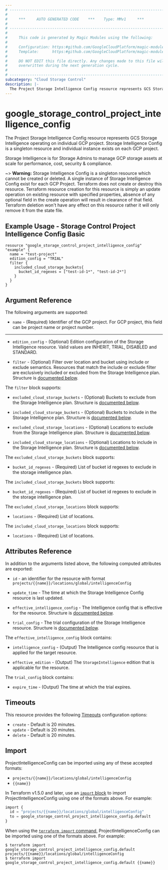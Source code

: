 ```yaml
---
# ----------------------------------------------------------------------------
#
#     ***     AUTO GENERATED CODE    ***    Type: MMv1     ***
#
# ----------------------------------------------------------------------------
#
#     This code is generated by Magic Modules using the following:
#
#     Configuration: https:#github.com/GoogleCloudPlatform/magic-modules/tree/main/mmv1/products/storagecontrol/ProjectIntelligenceConfig.yaml
#     Template:      https:#github.com/GoogleCloudPlatform/magic-modules/tree/main/mmv1/templates/terraform/resource.html.markdown.tmpl
#
#     DO NOT EDIT this file directly. Any changes made to this file will be
#     overwritten during the next generation cycle.
#
# ----------------------------------------------------------------------------
subcategory: "Cloud Storage Control"
description: |-
  The Project Storage Intelligence Config resource represents GCS Storage Intelligence operating on individual GCP project.
---
```


# google_storage_control_project_intelligence_config

The Project Storage Intelligence Config resource represents GCS Storage Intelligence operating on individual GCP project. Storage Intelligence Config is a singleton resource and individual instance exists on each GCP project.

Storage Intelligence is for Storage Admins to manage GCP storage assets at scale for performance, cost, security & compliance.



~> **Warning:** Storage Intelligence Config is a singleton resource which cannot be created or deleted. A single instance of Storage Intelligence Config exist for each GCP Project. Terraform does not create or destroy this resource.
Terraform resource creation for this resource is simply an update operation on existing resource with specified properties, absence of any optional field in the create operation will result in clearance of that field. Terraform deletion won't have any effect on this resource rather it will only remove it from the state file.

## Example Usage - Storage Control Project Intelligence Config Basic


```hcl
resource "google_storage_control_project_intelligence_config" "example" {
  name = "test-project"
  edition_config = "TRIAL"
  filter {
    included_cloud_storage_buckets{
      bucket_id_regexes = ["test-id-1*", "test-id-2*"]
    }
  }
}
```

## Argument Reference

The following arguments are supported:


* `name` -
  (Required)
  Identifier of the GCP project. For GCP project, this field can be project name or project number.


- - -


* `edition_config` -
  (Optional)
  Edition configuration of the Storage Intelligence resource. Valid values are INHERIT, TRIAL, DISABLED and STANDARD.

* `filter` -
  (Optional)
  Filter over location and bucket using include or exclude semantics. Resources that match the include or exclude filter are exclusively included or excluded from the Storage Intelligence plan.
  Structure is [documented below](#nested_filter).


<a name="nested_filter"></a>The `filter` block supports:

* `excluded_cloud_storage_buckets` -
  (Optional)
  Buckets to exclude from the Storage Intelligence plan.
  Structure is [documented below](#nested_filter_excluded_cloud_storage_buckets).

* `included_cloud_storage_buckets` -
  (Optional)
  Buckets to include in the Storage Intelligence plan.
  Structure is [documented below](#nested_filter_included_cloud_storage_buckets).

* `excluded_cloud_storage_locations` -
  (Optional)
  Locations to exclude from the Storage Intelligence plan.
  Structure is [documented below](#nested_filter_excluded_cloud_storage_locations).

* `included_cloud_storage_locations` -
  (Optional)
  Locations to include in the Storage Intelligence plan.
  Structure is [documented below](#nested_filter_included_cloud_storage_locations).


<a name="nested_filter_excluded_cloud_storage_buckets"></a>The `excluded_cloud_storage_buckets` block supports:

* `bucket_id_regexes` -
  (Required)
  List of bucket id regexes to exclude in the storage intelligence plan.

<a name="nested_filter_included_cloud_storage_buckets"></a>The `included_cloud_storage_buckets` block supports:

* `bucket_id_regexes` -
  (Required)
  List of bucket id regexes to exclude in the storage intelligence plan.

<a name="nested_filter_excluded_cloud_storage_locations"></a>The `excluded_cloud_storage_locations` block supports:

* `locations` -
  (Required)
  List of locations.

<a name="nested_filter_included_cloud_storage_locations"></a>The `included_cloud_storage_locations` block supports:

* `locations` -
  (Required)
  List of locations.

## Attributes Reference

In addition to the arguments listed above, the following computed attributes are exported:

* `id` - an identifier for the resource with format `projects/{{name}}/locations/global/intelligenceConfig`

* `update_time` -
  The time at which the Storage Intelligence Config resource is last updated.

* `effective_intelligence_config` -
  The Intelligence config that is effective for the resource.
  Structure is [documented below](#nested_effective_intelligence_config).

* `trial_config` -
  The trial configuration of the Storage Intelligence resource.
  Structure is [documented below](#nested_trial_config).


<a name="nested_effective_intelligence_config"></a>The `effective_intelligence_config` block contains:

* `intelligence_config` -
  (Output)
  The Intelligence config resource that is applied for the target resource.

* `effective_edition` -
  (Output)
  The `StorageIntelligence` edition that is applicable for the resource.

<a name="nested_trial_config"></a>The `trial_config` block contains:

* `expire_time` -
  (Output)
  The time at which the trial expires.

## Timeouts

This resource provides the following
[Timeouts](https://developer.hashicorp.com/terraform/plugin/sdkv2/resources/retries-and-customizable-timeouts) configuration options:

- `create` - Default is 20 minutes.
- `update` - Default is 20 minutes.
- `delete` - Default is 20 minutes.

## Import


ProjectIntelligenceConfig can be imported using any of these accepted formats:

* `projects/{{name}}/locations/global/intelligenceConfig`
* `{{name}}`


In Terraform v1.5.0 and later, use an [`import` block](https://developer.hashicorp.com/terraform/language/import) to import ProjectIntelligenceConfig using one of the formats above. For example:

```tf
import {
  id = "projects/{{name}}/locations/global/intelligenceConfig"
  to = google_storage_control_project_intelligence_config.default
}
```

When using the [`terraform import` command](https://developer.hashicorp.com/terraform/cli/commands/import), ProjectIntelligenceConfig can be imported using one of the formats above. For example:

```
$ terraform import google_storage_control_project_intelligence_config.default projects/{{name}}/locations/global/intelligenceConfig
$ terraform import google_storage_control_project_intelligence_config.default {{name}}
```
